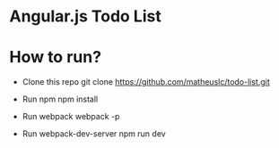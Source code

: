 # Angular.js Todo List

# How to run?

* Clone this repo
git clone https://github.com/matheuslc/todo-list.git

* Run npm
npm install

* Run webpack
webpack -p

* Run webpack-dev-server
npm run dev
